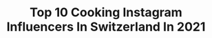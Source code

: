 ---
title: Top 10 Cooking Instagram Influencers In Switzerland In 2021
description: >-
  Find top cooking Instagram influencers in Switzerland in 2021. Most popular hashtags: #switzerland #cooking #schweiz #healthyfood.
platform: Instagram
hits: 122
text_top: See the most popular Instagram profiles on inBeat.
text_bottom: inBeat has 122 Instagram influencers like this in Switzerland for you to work with.
profiles:
  - username: "wanderlust___spirit"
    fullname: >-
      N i n a • 𝙎𝙘𝙝𝙬𝙚𝙞𝙯 🇨🇭
    bio: >-
      • 𝙰𝚍𝚟𝚎𝚗𝚝𝚞𝚛𝚎 | 𝚃𝚛𝚊𝚟𝚎𝚕 𝚌𝚘𝚞𝚙𝚕𝚎 • 𝙼𝚒𝚗𝚒𝚖𝚊𝚕𝚒𝚜𝚝 𝚕𝚒𝚏𝚎𝚜𝚝𝚢𝚕𝚎 @wanderlust___cooking
    location: "Switzerland"
    followers: 20790
    engagement: 478
    commentsToLikes: 0.109030
    id: ck8t3swa04d9l0j78rxbf543k
    verified: false
    hashtags: "#hairsandstyles, #timetoplay, #blickheimat, #longhair"
  - username: "ready4meat"
    fullname: >-
      Patrick Manhard
    bio: >-
      🍴Passionated Food-Blogger 🥩Meat Specialist / Butcher 🇨🇭St. Gallen / Switzerland 📩Cooperation Requests / Mail 💯% Selfmade Content 📸Food Photographer
    location: "Switzerland"
    followers: 9095
    engagement: 1118
    commentsToLikes: 0.103908
    id: ckaorrt35ogm10i78pzf4t1f1
    verified: false
    hashtags: "#bbqmaster, #dryagedsteak, #steaksandwich, #chefmode"
  - username: "vegaliciously"
    fullname: >-
      Carlo Cao
    bio: >-
      Vegan Recipes made with lots of Love 👨🏻‍🍳 🥳 EBOOK out NOW 🥳⬇️ Link ⬇️
    location: "Switzerland"
    followers: 160063
    engagement: 325
    commentsToLikes: 0.020288
    id: ck5ccokgjhqb70i110cd2u6rt
    verified: false
    hashtags: "#pasta, #thrivemags, #easyrecipes, #veganfood"
  - username: "yummyfood_foryouu"
    fullname: >-
      
    bio: >-
      Yummy Foods lover 🤤 ❌ Not a Chef 👩🏻‍🍳👨🏻‍🍳 📍Switzerland 🇨🇭 Credits & Respect : The Super talented Chefs from around The World 👨🏻‍🍳👩🏻‍🍳
    location: "Switzerland"
    followers: 85078
    engagement: 155
    commentsToLikes: 0.012863
    id: ck133yfcoucn70i19lqunrvxy
    verified: false
    hashtags: "#cooking, #chefgram, #gastroart, #foodpics"
  - username: "bmqmag"
    fullname: >-
      BMQ
    bio: >-
      Premium swiss print #lifestyle magazine. Only on selected spots available.
    location: "Switzerland"
    followers: 22418
    engagement: 122
    commentsToLikes: 0.053003
    id: ck6u72olpj4ha0j713zo7661i
    verified: false
    hashtags: "#fashion, #switzerland, #lifestyle, #musik"
  - username: "friedahodel"
    fullname: >-
      F R I E D A   H O D E L
    bio: >-
      • Beauty, Body & Shape Expert: 👉🏼@fh.health.and.lifestyle👈🏼 • First🇨🇭Bachelorette 2015🌹TV • Influencer
    location: "Switzerland"
    followers: 35906
    engagement: 293
    commentsToLikes: 0.059642
    id: ckap0qb07rejq0i78ud5qp3yk
    verified: true
    hashtags: "#matterhorn, #swissalps, #travelgram, #travelblogger"
  - username: "nicole_berchtold"
    fullname: >-
      Nicole Berchtold 🇨🇭
    bio: >-
      Anchor woman of #Swiss Television journalist #psychology @srfglanzundgloria @srfschweizerradioundfernsehen
    location: "Switzerland"
    followers: 7875
    engagement: 910
    commentsToLikes: 0.041161
    id: ck6trm9pozt080j71qcwltmbd
    verified: false
    hashtags: "#love, #tv, #swiss, #switzerland"
  - username: "maria_bruggner"
    fullname: >-
      Maria Bruggner
    bio: >-
      🏃🏻‍♀️ #running 🌱 #healthyfood @nu3_de 15% sparen Rabattcode: 🇩🇪MARIA15DE 🇨🇭MARIA15CH 🇦🇹MARIA15AT
    location: "Switzerland"
    followers: 27225
    engagement: 156
    commentsToLikes: 0.084989
    id: ck14jq9hmlni80i19r2hho9z8
    verified: false
    hashtags: "#foodporn, #fitnessmodel, #love, #healthyfood"
  - username: "nad.cupra"
    fullname: >-
      𝐵𝑙𝑎𝑐𝑘 𝑖𝑏𝑖𝑧𝑎 𝑐𝑢𝑝𝑟𝑎
    bio: >-
      26 🦋 swissgirl 🇨🇭 gym lover 🥰 cars ♥️ @yourlilgirl93 second private profile
    location: "Switzerland"
    followers: 7473
    engagement: 1351
    commentsToLikes: 0.015593
    id: ckap374cw1tw00i787wb7uzfr
    verified: false
    hashtags: "#life, #goodvibes, #body, #happy"
  - username: "petra_klingler"
    fullname: >-
      Petra Klingler
    bio: >-
      Swiss Climber🧗🏼‍♀️🇨🇭 Boulder World Champion 2016 🥇 Sponsoren: @redbull @coop_rechtsschutz @adidasterrex @moodcollection_ch
    location: "Switzerland"
    followers: 25710
    engagement: 646
    commentsToLikes: 0.007487
    id: ck0u7j61t4xc70i19tphh8c5v
    verified: true
    hashtags: "#enjoyandhavefun, #headinthegame, #giveitall, #makeyourday"
---